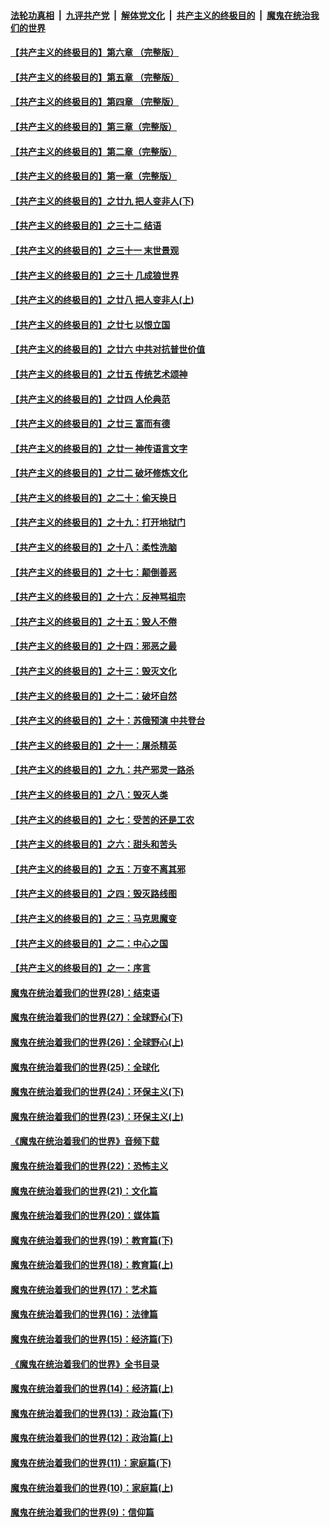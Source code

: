 ####  [法轮功真相](../../../../basic/blob/master/README.md?t=05280031) &nbsp;|&nbsp; [九评共产党](../../../../9ping.md/blob/master/README.md?t=05280031) &nbsp;|&nbsp; [解体党文化](../../../../jtdwh.md/blob/master/README.md?t=05280031)  &nbsp;|&nbsp; [共产主义的终极目的](../../../../gczydzjmd.md/blob/master/README.md?t=05280031) &nbsp;|&nbsp; [魔鬼在统治我们的世界](../../../../mgztzwmdsj.md/blob/master/README.md?t=05280031) 

#### [【共产主义的终极目的】第六章 （完整版）](../pages/nsc422/n11428913.md?t=05280031) 

#### [【共产主义的终极目的】第五章 （完整版）](../pages/nsc422/n11428912.md?t=05280031) 

#### [【共产主义的终极目的】第四章 （完整版）](../pages/nsc422/n11428907.md?t=05280031) 

#### [【共产主义的终极目的】第三章（完整版）](../pages/nsc422/n11428848.md?t=05280031) 

#### [【共产主义的终极目的】第二章（完整版）](../pages/nsc422/n11428831.md?t=05280031) 

#### [【共产主义的终极目的】第一章（完整版）](../pages/nsc422/n11417651.md?t=05280031) 

#### [【共产主义的终极目的】之廿九 把人变非人(下)](../pages/nsc422/n11344140.md?t=05280031) 

#### [【共产主义的终极目的】之三十二 结语](../pages/nsc422/n11360535.md?t=05280031) 

#### [【共产主义的终极目的】之三十一 末世景观](../pages/nsc422/n11351129.md?t=05280031) 

#### [【共产主义的终极目的】之三十 几成狼世界](../pages/nsc422/n11348280.md?t=05280031) 

#### [【共产主义的终极目的】之廿八 把人变非人(上)](../pages/nsc422/n11340492.md?t=05280031) 

#### [【共产主义的终极目的】之廿七 以恨立国](../pages/nsc422/n11336944.md?t=05280031) 

#### [【共产主义的终极目的】之廿六 中共对抗普世价值](../pages/nsc422/n11324785.md?t=05280031) 

#### [【共产主义的终极目的】之廿五 传统艺术颂神](../pages/nsc422/n11296396.md?t=05280031) 

#### [【共产主义的终极目的】之廿四 人伦典范](../pages/nsc422/n11296397.md?t=05280031) 

#### [【共产主义的终极目的】之廿三 富而有德](../pages/nsc422/n11283598.md?t=05280031) 

#### [【共产主义的终极目的】之廿一 神传语言文字](../pages/nsc422/n11263265.md?t=05280031) 

#### [【共产主义的终极目的】之廿二 破坏修炼文化](../pages/nsc422/n11245728.md?t=05280031) 

#### [【共产主义的终极目的】之二十：偷天换日](../pages/nsc422/n11238846.md?t=05280031) 

#### [【共产主义的终极目的】之十九：打开地狱门](../pages/nsc422/n11206376.md?t=05280031) 

#### [【共产主义的终极目的】之十八：柔性洗脑](../pages/nsc422/n11199994.md?t=05280031) 

#### [【共产主义的终极目的】之十七：颠倒善恶](../pages/nsc422/n11179782.md?t=05280031) 

#### [【共产主义的终极目的】之十六：反神骂祖宗](../pages/nsc422/n11166798.md?t=05280031) 

#### [【共产主义的终极目的】之十五：毁人不倦](../pages/nsc422/n11166792.md?t=05280031) 

#### [【共产主义的终极目的】之十四：邪恶之最](../pages/nsc422/n11150249.md?t=05280031) 

#### [【共产主义的终极目的】之十三：毁灭文化](../pages/nsc422/n11135227.md?t=05280031) 

#### [【共产主义的终极目的】之十二：破坏自然](../pages/nsc422/n11135214.md?t=05280031) 

#### [【共产主义的终极目的】之十：苏俄预演 中共登台](../pages/nsc422/n11118424.md?t=05280031) 

#### [【共产主义的终极目的】之十一：屠杀精英](../pages/nsc422/n11118442.md?t=05280031) 

#### [【共产主义的终极目的】之九：共产邪灵一路杀](../pages/nsc422/n11114139.md?t=05280031) 

#### [【共产主义的终极目的】之八：毁灭人类](../pages/nsc422/n11108503.md?t=05280031) 

#### [【共产主义的终极目的】之七：受苦的还是工农](../pages/nsc422/n11101809.md?t=05280031) 

#### [【共产主义的终极目的】之六：甜头和苦头](../pages/nsc422/n11096971.md?t=05280031) 

#### [【共产主义的终极目的】之五：万变不离其邪](../pages/nsc422/n11091285.md?t=05280031) 

#### [【共产主义的终极目的】之四：毁灭路线图](../pages/nsc422/n11086284.md?t=05280031) 

#### [【共产主义的终极目的】之三：马克思魔变](../pages/nsc422/n11061941.md?t=05280031) 

#### [【共产主义的终极目的】之二：中心之国](../pages/nsc422/n11047728.md?t=05280031) 

#### [【共产主义的终极目的】之一：序言](../pages/nsc422/n11086077.md?t=05280031) 

#### [魔鬼在统治着我们的世界(28)：结束语](../pages/nsc422/n10936246.md?t=05280031) 

#### [魔鬼在统治着我们的世界(27)：全球野心(下)](../pages/nsc422/n10928319.md?t=05280031) 

#### [魔鬼在统治着我们的世界(26)：全球野心(上)](../pages/nsc422/n10900318.md?t=05280031) 

#### [魔鬼在统治着我们的世界(25)：全球化](../pages/nsc422/n10788205.md?t=05280031) 

#### [魔鬼在统治着我们的世界(24)：环保主义(下)](../pages/nsc422/n10695307.md?t=05280031) 

#### [魔鬼在统治着我们的世界(23)：环保主义(上)](../pages/nsc422/n10688613.md?t=05280031) 

#### [《魔鬼在统治着我们的世界》音频下载](../pages/nsc422/n10635553.md?t=05280031) 

#### [魔鬼在统治着我们的世界(22)：恐怖主义](../pages/nsc422/n10614727.md?t=05280031) 

#### [魔鬼在统治着我们的世界(21)：文化篇](../pages/nsc422/n10597706.md?t=05280031) 

#### [魔鬼在统治着我们的世界(20)：媒体篇](../pages/nsc422/n10586579.md?t=05280031) 

#### [魔鬼在统治着我们的世界(19)：教育篇(下)](../pages/nsc422/n10564808.md?t=05280031) 

#### [魔鬼在统治着我们的世界(18)：教育篇(上)](../pages/nsc422/n10526970.md?t=05280031) 

#### [魔鬼在统治着我们的世界(17)：艺术篇](../pages/nsc422/n10499093.md?t=05280031) 

#### [魔鬼在统治着我们的世界(16)：法律篇](../pages/nsc422/n10485969.md?t=05280031) 

#### [魔鬼在统治着我们的世界(15)：经济篇(下)](../pages/nsc422/n10469975.md?t=05280031) 

#### [《魔鬼在统治着我们的世界》全书目录](../pages/nsc422/n10464261.md?t=05280031) 

#### [魔鬼在统治着我们的世界(14)：经济篇(上)](../pages/nsc422/n10457370.md?t=05280031) 

#### [魔鬼在统治着我们的世界(13)：政治篇(下)](../pages/nsc422/n10448270.md?t=05280031) 

#### [魔鬼在统治着我们的世界(12)：政治篇(上)](../pages/nsc422/n10444576.md?t=05280031) 

#### [魔鬼在统治着我们的世界(11)：家庭篇(下)](../pages/nsc422/n10440961.md?t=05280031) 

#### [魔鬼在统治着我们的世界(10)：家庭篇(上)](../pages/nsc422/n10435448.md?t=05280031) 

#### [魔鬼在统治着我们的世界(9)：信仰篇](../pages/nsc422/n10432159.md?t=05280031) 

